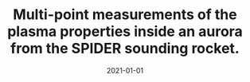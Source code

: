 ---
title: "Multi-point measurements of the plasma properties inside an aurora from the SPIDER sounding rocket."
collection: publications
permalink: /publication/2021-giono2
date: 2021-01-01
venue: 'Journal of Geophysical Research: Space Physics'
link: 'https://doi.org/10.1029/2021JA029204'
citation: '<b>G. Giono</b>, N. Ivchenko, T. Sergienko and U. Brändström, “Multi-point measurements of the plasma properties inside an aurora from the SPIDER sounding rocket.”, <i>Journal of Geophysical Research: Space Physics</i>, Volume 126, e2021JA029204, (2021), doi:10.1029/2021JA029204'
---